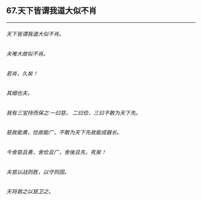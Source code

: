 ## 67.天下皆谓我道大似不肖
---


###### 天下皆谓我道大似不肖。

###### 夫唯大故似不肖。

###### 若肖，久矣！

###### 其细也夫。

###### 我有三宝持而保之∶一曰慈， 二曰俭，三曰不敢为天下先。

###### 慈故能勇，俭故能广，不敢为天下先故能成器长。

###### 今舍慈且勇，舍俭且广，舍後且先，死矣！

###### 夫慈以战则胜，以守则固。

###### 天将救之以慈卫之。

######  

